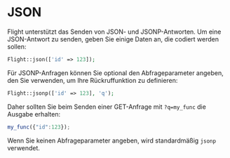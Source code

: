 # JSON

Flight unterstützt das Senden von JSON- und JSONP-Antworten. Um eine JSON-Antwort zu senden, geben Sie einige Daten an, die codiert werden sollen:

```php
Flight::json(['id' => 123]);
```

Für JSONP-Anfragen können Sie optional den Abfrageparameter angeben, den Sie verwenden, um Ihre Rückruffunktion zu definieren:

```php
Flight::jsonp(['id' => 123], 'q');
```

Daher sollten Sie beim Senden einer GET-Anfrage mit `?q=my_func` die Ausgabe erhalten:

```javascript
my_func({"id":123});
```

Wenn Sie keinen Abfrageparameter angeben, wird standardmäßig `jsonp` verwendet.